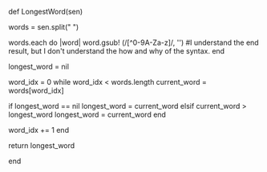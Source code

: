 def LongestWord(sen)
  
  words = sen.split(" ")

  words.each do |word|
    word.gsub! (/[^0-9A-Za-z]/, '') #I understand the end result, but I don't understand the how and why of the syntax.
  end

  longest_word = nil
  
  word_idx = 0
  while word_idx < words.length
    current_word = words[word_idx]
    
  if longest_word == nil
    longest_word = current_word
  elsif current_word > longest_word
    longest_word = current_word
  end
  
  word_idx += 1
  end

  return longest_word

end

